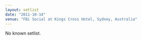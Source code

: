 ```yaml
---
layout: setlist
date: "2011-10-14"
venue: "FBi Social at Kings Cross Hotel, Sydney, Australia"
---
```


No known setlist.
